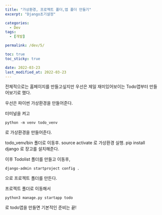 ```yaml
---
title: "가상환경, 프로젝트 폴더,앱 폴더 만들기"
excerpt: "Django초기설정"

categories:
  - Dev
tags:
  - [개발]

permalink: /dev/5/

toc: true
toc_sticky: true

date: 2022-03-23
last_modified_at: 2022-03-23
---
```

전체적으로는 홈페이지를 만들고싶지만 우선은 제일 재미있어보이는 Todo앱부터 만들어보기로 했다.

우선은 파이썬 가상환경을 만들어준다.

터미널을 켜고 
```
python -m venv todo_venv
```
로 가상환경을 만들어준다. 

todo_venv/bin 폴더로 이동후. source activate 로 가상환경 실행. 
pip install django 로 장고를 설치해준다.

이후 Todolist 폴더를 만들고 이동후,
```
django-admin startproject config .
```
으로 프로젝트 폴더를 만든다.

프로젝트 폴더로 이동해서 
```
python3 manage.py startapp todo
```
로 todo앱을 만들면 기본적인 준비는 끝! 

